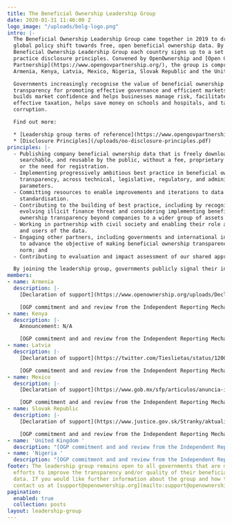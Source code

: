 ```yaml
---
title: The Beneficial Ownership Leadership Group
date: 2020-01-31 11:46:00 Z
logo_image: "/uploads/bolg-logo.png"
intro: |-
  The Beneficial Ownership Leadership Group came together in 2019 to drive the
  global policy shift towards free, open beneficial ownership data. By joining the
  Beneficial Ownership Leadership Group each country signs up to a set of best
  practice disclosure principles. Convened by OpenOwnership and [Open Government
  Partnership](https://www.opengovpartnership.org/), the group is comprised of
  Armenia, Kenya, Latvia, Mexico, Nigeria, Slovak Republic and the United Kingdom.

  Governments increasingly recognise the value of beneficial ownership
  transparency for promoting effective governance and efficient markets. It
  builds market confidence and helps businesses manage risk, facilitates
  effective taxation, helps save money on schools and hospitals, and tackles
  corruption.

  Find out more:

  * [Leadership group terms of reference](https://www.opengovpartnership.org/documents/beneficial-ownership-leadership-group-terms-of-reference-declaration-glossary/)
  * [Disclosure Principles](/uploads/oo-disclosure-principles.pdf)
principles: |-
  - Publishing company beneficial ownership data that is freely downloadable,
    searchable, and reusable by the public, without a fee, proprietary software,
    or the need for registration.
  - Implementing progressively ambitious best practice in beneficial ownership
    transparency, across technical, legislative, regulatory, and administrative
    parameters.
  - Committing resources to enable improvements and iterations to data quality and
    standardisation.
  - Contributing to the building of best practice, including by recognising the
    evolving illicit finance threat and considering implementing beneficial
    ownership transparency beyond companies to a wider group of assets classes.
  - Working in partnership with civil society and enabling their role as watchdogs
    and users of the data.
  - Engaging other partners, including governments and international institutions,
    to advance the objective of making beneficial ownership transparency a global
    norm; and
  - Contributing to evaluation and impact assessment of our shared approach.

  By joining the leadership group, governments publicly signal their intention to adhere to the following principles on beneficial ownership data disclosure (note: these do not represent legally-binding commitments for signatory states).
members:
- name: Armenia
  description: |-
    [Declaration of support](https://www.openownership.org/uploads/Declaration_Armenia.pdf)

    [OGP commitment and and review from the Independent Reporting Mechanism](https://www.opengovpartnership.org/members/armenia/commitments/AM0037/)
- name: Kenya
  description: |-
    Announcement: N/A

    [OGP commitment and and review from the Independent Reporting Mechanism](https://www.opengovpartnership.org/members/kenya/commitments/KE0018/)
- name: Latvia
  description: |-
    [Declaration of support](https://twitter.com/Tieslietas/status/1200052790069989376?s=20)

    [OGP commitment and and review from the Independent Reporting Mechanism](https://www.opengovpartnership.org/members/latvia/commitments/LV0038/)
- name: Mexico
  description: |-
    [Declaration of support](https://www.gob.mx/sfp/articulos/anuncia-irma-sandoval-adhesion-de-mexico-a-los-principios-de-divulgacion-de-transparencia-de-los-beneficiarios-finales-de-la-corrupcion?idiom=es)

    [OGP commitment and and review from the Independent Reporting Mechanism](https://www.opengovpartnership.org/documents/mexico-action-plan-2019-2021/)
- name: Slovak Republic
  description: |-
    [Declaration of support](https://www.justice.gov.sk/Stranky/aktualitadetail.aspx?announcementID=2611)

    [OGP commitment and and review from the Independent Reporting Mechanism](https://www.opengovpartnership.org/documents/slovakia-action-plan-2019-2021/)
- name: 'United Kingdom '
  description: "[OGP commitment and and review from the Independent Reporting Mechanism](https://www.opengovpartnership.org/members/united-kingdom/commitments/UK0048/)"
- name: 'Nigeria '
  description: "[OGP commitment and and review from the Independent Reporting Mechanism](https://www.opengovpartnership.org/members/nigeria/commitments/NG0020/)"
footer: The leadership group remains open to all governments that are making determined
  efforts to improve the transparency and/or quality of their beneficial ownership
  data. If you would like further information about the group and how to join please
  contact us at [support@openownership.org](mailto:support@openownership.org)
pagination:
  enabled: true
  collection: posts
layout: leadership-group
---
```


